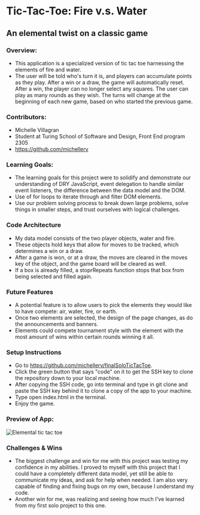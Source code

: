 # Tic-Tac-Toe: Fire v.s. Water
## An elemental twist on a classic game

### Overview:
- This application is a specialized version of tic tac toe harnessing the elements of fire and water.
- The user will be told who's turn it is, and players can accumulate points as they play. After a win or a draw, the game will automatically reset. After a win, the player can no longer select any squares. The user can play as many rounds as they wish. The turns will change at the beginning of each new game, based on who started the previous game. 

### Contributors:
- Michelle Villagran
- Student at Turing School of Software and Design, Front End program 2305
- https://github.com/michellerv

### Learning Goals: 
- The learning goals for this project were to solidify and demonstrate our understanding of DRY JavaScript, event delegation to handle similar event listeners, the difference between the data model and the DOM.
- Use of for loops to iterate through and filter DOM elements.
- Use our problem solving process to break down large problems, solve things in smaller steps, and trust ourselves with logical challenges.

### Code Architecture
- My data model consists of the two player objects, water and fire.
-  These objects hold keys that allow for moves to be tracked, which determines a win or a draw. 
- After a game is won, or at a draw, the moves are cleared in the moves key of the object, and the game board will be cleared as well. 
- If a box is already filled, a stoprRepeats function stops that box from being selected and filled again. 

### Future Features 
- A potential feature is to allow users to pick the elements they would like to have compete: air, water, fire, or earth. 
- Once two elements are selected, the design of the page changes, as do the announcements and banners. 
- Elements could compete tournament style with the element with the most amount of wins within certain rounds winning it all.

### Setup Instructions
- Go to https://github.com/michellerv/finalSoloTicTacToe.
- Click the green button that says "code" on it to get the SSH key to clone the repository down to your local machine.
- After copying the SSH code, go into terminal and type in git clone and paste the SSH key behind it to clone a copy of the app to your machine.
- Type open index.html in the terminal. 
- Enjoy the game. 

### Preview of App:

![Elemental tic tac toe](https://github.com/michellerv/finalSoloTicTacToe/assets/130321224/f46ff148-f6ca-4433-b570-42e1071bc871)

### Challenges & Wins
- The biggest challenge and win for me with this project was testing my confidence in my abilities. I proved to myself with this project that I could have a completely different data model, yet still be able to communicate my ideas, and ask for help when needed. I am also very capable of finding and fixing bugs on my own, because I understand my code. 
- Another win for me, was realizing and seeing how much I've learned from my first solo project to this one. 


 
